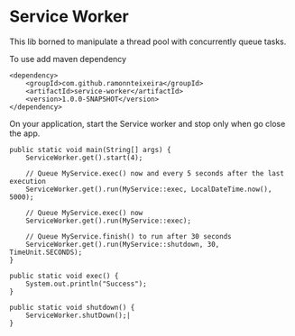 # Service Worker

This lib borned to manipulate a thread pool with concurrently queue tasks.

To use add maven dependency

```
<dependency>
    <groupId>com.github.ramonnteixeira</groupId>
    <artifactId>service-worker</artifactId>
    <version>1.0.0-SNAPSHOT</version>
</dependency>
```

On your application, start the Service worker and stop only when go close the app.


```
public static void main(String[] args) {
    ServiceWorker.get().start(4);

    // Queue MyService.exec() now and every 5 seconds after the last execution
    ServiceWorker.get().run(MyService::exec, LocalDateTime.now(), 5000);

    // Queue MyService.exec() now
    ServiceWorker.get().run(MyService::exec);

    // Queue MyService.finish() to run after 30 seconds
    ServiceWorker.get().run(MyService::shutdown, 30, TimeUnit.SECONDS);
}

public static void exec() {
    System.out.println("Success");
}

public static void shutdown() {
    ServiceWorker.shutDown();|
}
```

